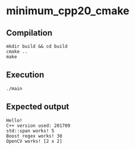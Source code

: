 # minimum_cpp20_cmake

## Compilation

```
mkdir build && cd build
cmake ..
make
```

## Execution

```
./main
```

## Expected output

```
Hello!
C++ version used: 201709
std::span works! 5
Boost regex works! 30
OpenCV works! [2 x 2]
```
